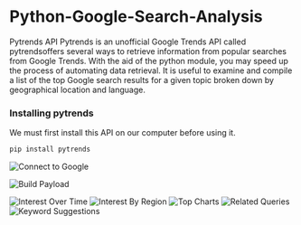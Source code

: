 # Python-Google-Search-Analysis

Pytrends API
Pytrends is an unofficial Google Trends API called pytrendsoffers several ways to retrieve information from popular searches from Google Trends. With the aid of the python module, you may speed up the process of automating data retrieval. It is useful to examine and compile a list of the top Google search results for a given topic broken down by geographical location and language.

### Installing pytrends

We must first install this API on our computer before using it.

```python
pip install pytrends
```

![Connect to Google](https://github.com/user-attachments/assets/dc2db23f-9e10-44e7-866d-2d282b78b7a3)


![Build Payload](https://github.com/user-attachments/assets/a415ce9e-5f7b-4f7a-b03f-176edcb938a0)


![Interest Over Time](https://github.com/user-attachments/assets/328cd286-deee-4ea7-bb3e-63033f4ef8ce)
![Interest By Region](https://github.com/user-attachments/assets/d4fad8b2-bf12-43fb-a739-ccab24f357d0)
![Top Charts](https://github.com/user-attachments/assets/95c3d6c5-f229-4630-84bc-e499e0cd4f80)
![Related Queries](https://github.com/user-attachments/assets/64d847c7-e74a-4927-b9d0-d282a2ac75fe)
![Keyword Suggestions](https://github.com/user-attachments/assets/ed2aeb07-dec6-4378-8b31-ee552a3f561f)







